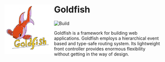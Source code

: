# Goldfish  <img src="Goldfish.png" width="160" align="left">

![Build](https://github.com/inauratus/goldfish/actions/workflows/gradle.yml/badge.svg)

Goldfish is a framework for building web applications. Goldfish employs a hierarchical event based and type-safe routing system. Its lightweight front controller provides enormous flexibility without getting in the way of design.
